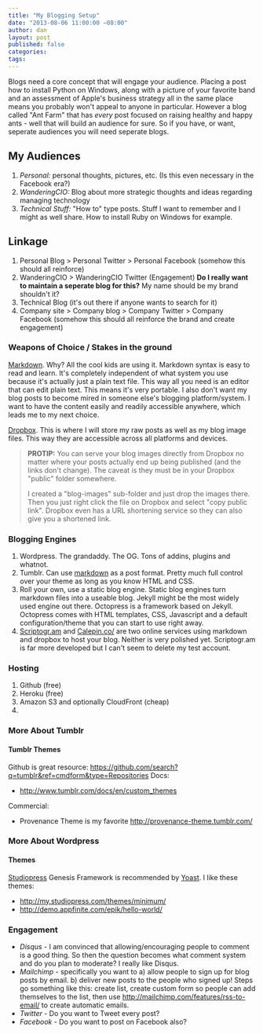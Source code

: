 ```yaml
---
title: "My Blogging Setup"
date: "2013-08-06 11:00:00 −08:00"
author: dan
layout: post
published: false
categories:
tags:
---
```


Blogs need a core concept that will engage your audience.  Placing a post how to install Python on Windows, along with a picture of your favorite band and an assessment of Apple's business strategy all in the same place means you probably won't appeal to anyone in particular.  However a blog called "Ant Farm" that has *every* post focused on raising healthy and happy ants - well that will build an audience for sure.  So if you have, or want, seperate audiences you will need seperate blogs.
<!-- more -->
## My Audiences
1. *Personal:* personal thoughts, pictures, etc.  (Is this even necessary in the Facebook era?)
2. *WanderingCIO:* Blog about more strategic thoughts and ideas regarding managing technology
3. *Technical Stuff:* "How to" type posts.  Stuff I want to remember and I might as well share.  How to install Ruby on Windows for example.

## Linkage
1. Personal Blog > Personal Twitter > Personal Facebook  (somehow this should all reinforce)
2. WanderingCIO > WanderingCIO Twitter (Engagement) **Do I really want to maintain a seperate blog for this?**  My name should be my brand shouldn't it?
3. Technical Blog (it's out there if anyone wants to search for it)
4. Company site > Company blog > Company Twitter > Company Facebook (somehow this should all reinforce the brand and create engagement)

### Weapons of Choice / Stakes in the ground

[Markdown][1].  Why? All the cool kids are using it.  Markdown syntax is easy to read and learn.  It's completely independent of what system you use because it's actually just a plain text file.  This way all you need is an editor that can edit plain text.  This means it's very portable. I also don't want my blog posts to become mired in someone else's blogging platform/system.  I want to have the content easily and readily accessible anywhere, which leads me to my next choice.

[Dropbox][2]. This is where I will store my raw posts as well as my blog image files. This way they are accessible across all platforms and devices.

> **PROTIP:** 
> You can serve your blog images directly from Dropbox no matter where 
> your posts actually end up being published (and the links don't change). 
> The caveat is they must be in your Dropbox "public" folder somewhere. 
> 
> I created a "blog-images" sub-folder and just drop the images there. 
> Then you just right click the file on Dropbox and select "copy public 
> link".  Dropbox even has a URL shortening service so they can also 
> give you a shortened link.

<!-- more -->
### Blogging Engines

1. Wordpress.  The grandaddy.  The OG.  Tons of addins, plugins and whatnot.
2. Tumblr.  Can use [markdown][1] as a post format.  Pretty much full control over your theme as long as you know HTML and CSS.
3. Roll your own, use a static blog engine. Static blog engines turn markdown files into a useable blog. Jekyll might be the most widely used engine out there. Octopress is a framework based on Jekyll. Octopress comes with HTML templates, CSS, Javascript and a default configuration/theme that you can start to use right away.
4. [Scriptogr.am][3] and [Calepin.co/][4] are two online services using markdown and dropbox to host your blog.  Neither is very polished yet.  Scriptogr.am is far more developed but I can't seem to delete my test account.

### Hosting
1. Github (free)
2. Heroku (free)
3. Amazon S3 and optionally CloudFront (cheap)
4.

### More About Tumblr

#### Tumblr Themes
Github is great resource: https://github.com/search?q=tumblr&ref=cmdform&type=Repositories
Docs:
* http://www.tumblr.com/docs/en/custom_themes

Commercial:
* Provenance Theme is my favorite  http://provenance-theme.tumblr.com/

### More About Wordpress

#### Themes
[Studiopress][3] Genesis Framework is recommended by [Yoast][4].
I like these themes:
* http://my.studiopress.com/themes/minimum/
* http://demo.appfinite.com/epik/hello-world/


### Engagement
* *Disqus* - I am convinced that allowing/encouraging people to comment is a good thing.  So then the question becomes what comment system and do you plan to moderate? I really like Disqus.
* *Mailchimp* - specifically you want to a) allow people to sign up for blog posts by email. b) deliver new posts to the people who signed up!  Steps go something like this: create list, create custom form so people can add themselves to the list, then use http://mailchimp.com/features/rss-to-email/ to create automatic emails.
* *Twitter* - Do you want to Tweet every post?
* *Facebook* - Do you want to post on Facebook also?


[1]:http://daringfireball.net/projects/markdown/
[2]:http://www.dropbox.com
[3]:http://www.studiopress.com/
[4]:http://yoast.com/schema-org-genesis-2-0/
